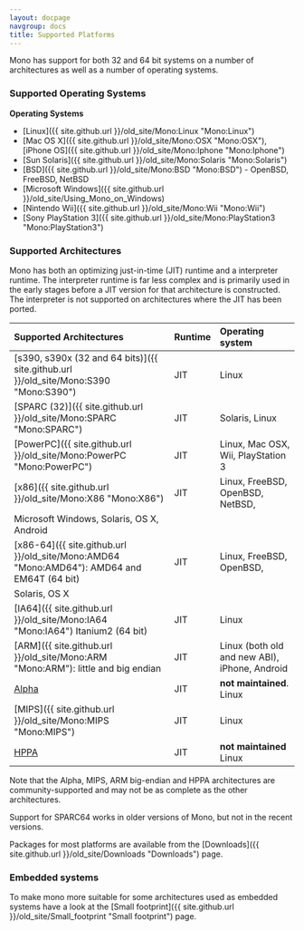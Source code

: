 ```yaml
---
layout: docpage
navgroup: docs
title: Supported Platforms
---
```


Mono has support for both 32 and 64 bit systems on a number of architectures as well as a number of operating systems.

### Supported Operating Systems

**Operating Systems**

-   [Linux]({{ site.github.url }}/old_site/Mono:Linux "Mono:Linux")
-   [Mac OS X]({{ site.github.url }}/old_site/Mono:OSX "Mono:OSX"), [iPhone OS]({{ site.github.url }}/old_site/Mono:Iphone "Mono:Iphone")
-   [Sun Solaris]({{ site.github.url }}/old_site/Mono:Solaris "Mono:Solaris")
-   [BSD]({{ site.github.url }}/old_site/Mono:BSD "Mono:BSD") - OpenBSD, FreeBSD, NetBSD
-   [Microsoft Windows]({{ site.github.url }}/old_site/Using_Mono_on_Windows)
-   [Nintendo Wii]({{ site.github.url }}/old_site/Mono:Wii "Mono:Wii")
-   [Sony PlayStation 3]({{ site.github.url }}/old_site/Mono:PlayStation3 "Mono:PlayStation3")

### Supported Architectures

Mono has both an optimizing just-in-time (JIT) runtime and a interpreter runtime. The interpreter runtime is far less complex and is primarily used in the early stages before a JIT version for that architecture is constructed. The interpreter is not supported on architectures where the JIT has been ported.

|Supported Architectures|Runtime|Operating system|
|:----------------------|:------|:---------------|
|[s390, s390x (32 and 64 bits)]({{ site.github.url }}/old_site/Mono:S390 "Mono:S390")|JIT|Linux|
|[SPARC (32)]({{ site.github.url }}/old_site/Mono:SPARC "Mono:SPARC")|JIT|Solaris, Linux|
|[PowerPC]({{ site.github.url }}/old_site/Mono:PowerPC "Mono:PowerPC")|JIT|Linux, Mac OSX, Wii, PlayStation 3|
|[x86]({{ site.github.url }}/old_site/Mono:X86 "Mono:X86")|JIT|Linux, FreeBSD, OpenBSD, NetBSD, 
 Microsoft Windows, Solaris, OS X, Android|
|[x86-64]({{ site.github.url }}/old_site/Mono:AMD64 "Mono:AMD64"): AMD64 and EM64T (64 bit)|JIT|Linux, FreeBSD, OpenBSD, 
Solaris, OS X|
|[IA64]({{ site.github.url }}/old_site/Mono:IA64 "Mono:IA64") Itanium2 (64 bit)|JIT|Linux|
|[ARM]({{ site.github.url }}/old_site/Mono:ARM "Mono:ARM"): little and big endian|JIT|Linux (both old and new ABI), iPhone, Android|
|[Alpha](/index.php?title=Mono:Alpha&action=edit&redlink=1 "Mono:Alpha (page does not exist)")|JIT|**not maintained**. Linux|
|[MIPS]({{ site.github.url }}/old_site/Mono:MIPS "Mono:MIPS")|JIT|Linux|
|[HPPA](/index.php?title=Mono:HPPA&action=edit&redlink=1 "Mono:HPPA (page does not exist)")|JIT|**not maintained** Linux|

Note that the Alpha, MIPS, ARM big-endian and HPPA architectures are community-supported and may not be as complete as the other architectures.

Support for SPARC64 works in older versions of Mono, but not in the recent versions.

 Packages for most platforms are available from the [Downloads]({{ site.github.url }}/old_site/Downloads "Downloads") page.

### Embedded systems

To make mono more suitable for some architectures used as embedded systems have a look at the [Small footprint]({{ site.github.url }}/old_site/Small_footprint "Small footprint") page.
